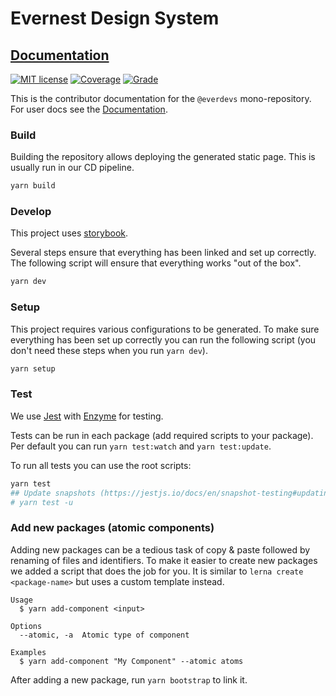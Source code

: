 # Evernest Design System

## [Documentation][docs]

[![MIT license][license-badge]][license]
[![Coverage][coverage-badge]][codacy]
[![Grade][grade-badge]][codacy]

This is the contributor documentation for the `@everdevs` mono-repository.
For user docs see the [Documentation][docs].

### Build

Building the repository allows deploying the generated static page. This is usually run in our CD
pipeline.

```bash
yarn build
```

### Develop

This project uses [storybook](https://storybook.js.org/).

Several steps ensure that everything has been linked and set up correctly. The following script will
ensure that everything works "out of the box".

```bash
yarn dev
```

### Setup

This project requires various configurations to be generated. To make sure everything has been set up
correctly you can run the following script (you don't need these steps when you run `yarn dev`).

```bash
yarn setup
```

### Test

We use [Jest](https://jestjs.io/) with [Enzyme](https://enzymejs.github.io/enzyme/) for testing.

Tests can be run in each package (add required scripts to your package). Per default you can run
`yarn test:watch` and `yarn test:update`.

To run all tests you can use the root scripts:

```bash
yarn test
## Update snapshots (https://jestjs.io/docs/en/snapshot-testing#updating-snapshots)
# yarn test -u
```

### Add new packages (atomic components)

Adding new packages can be a tedious task of copy & paste followed by renaming of files and
identifiers. To make it easier to create new packages we added a script that does the job for you.
It is similar to `lerna create <package-name>` but uses a custom template instead.

```
Usage
  $ yarn add-component <input>

Options
  --atomic, -a  Atomic type of component

Examples
  $ yarn add-component "My Component" --atomic atoms
```

After adding a new package, run `yarn bootstrap` to link it.

[docs]: https://everdevs.github.io/design-system/
[license-badge]: https://img.shields.io/badge/license-MIT-blue.svg?style=for-the-badge
[license]: https://github.com/everdevs/design-system/blob/master/LICENSE
[coverage-badge]: https://img.shields.io/codacy/coverage/860c9800f40a4d438de3e5e7241de72f?style=for-the-badge
[grade-badge]: https://img.shields.io/codacy/grade/860c9800f40a4d438de3e5e7241de72f?style=for-the-badge
[codacy]: https://app.codacy.com/gh/everdevs/design-system/dashboard
